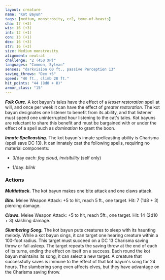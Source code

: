 ```yaml
---
layout: creature
name: "Kot Bayun"
tags: [medium, monstrosity, cr2, tome-of-beasts]
cha: 17 (+3)
wis: 16 (+3)
int: 12 (+1)
con: 13 (+1)
dex: 16 (+3)
str: 16 (+3)
size: Medium monstrosity
alignment: neutral
challenge: "2 (450 XP)"
languages: "Common, Sylvan"
senses: "darkvision 60 ft., passive Perception 13"
saving_throws: "Dex +5"
speed: "40 ft., climb 20 ft."
hit_points: "44 (8d8 + 8)"
armor_class: "15"
---
```


***Folk Cure.*** A kot bayun's tales have the effect of a <i>lesser restoration</i> spell at will, and once per week it can have the effect of <i>greater restoration</i>. The kot bayun designates one listener to benefit from its ability, and that listener must spend one uninterrupted hour listening to the cat's tales. Kot bayuns are reluctant to share this benefit and must be bargained with or under the effect of a spell such as <i>domination</i> to grant the boon.

***Innate Spellcasting.*** The kot bayun's innate spellcasting ability is Charisma (spell save DC 13). It can innately cast the following spells, requiring no material components:

* 3/day each: <i>fog cloud, invisibility </i>(self only)

* 1/day: <i>blink</i>

### Actions

***Multiattack.*** The kot bayun makes one bite attack and one claws attack.

***Bite.*** Melee Weapon Attack: +5 to hit, reach 5 ft., one target. Hit: 7 (1d8 + 3) piercing damage.

***Claws.*** Melee Weapon Attack: +5 to hit, reach 5ft., one target. Hit: 14 (2d10 + 3) slashing damage.

***Slumbering Song.*** The kot bayun puts creatures to sleep with its haunting melody. While a kot bayun sings, it can target one hearing creature within a 100-foot radius. This target must succeed on a DC 13 Charisma saving throw or fall asleep. The target repeats the saving throw at the end of each of its turns, ending the effect on itself on a success. Each round the kot bayun maintains its song, it can select a new target. A creature that successfully saves is immune to the effect of that kot bayun's song for 24 hours. The slumbering song even affects elves, but they have advantage on the Charisma saving throw.

